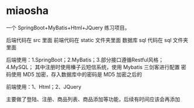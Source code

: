 # miaosha
一个 SpringBoot+MyBatis+Html+JQuery 练习项目。

后端代码在 src 里面
前端代码在 static 文件夹里面
数据库 sql 代码在 sql 文件夹里面


后端使用：1.SpringBoot；2.MyBatis；3.部分接口遵循Restful风格；4.MySQL；
其中注册时使用榛子云短信系统，使用 Mybatis 三剑客进行配置
密码使用 MD5 加密，存入数据库中的密码是 MD5 加密之后的

前端使用：1、Html；2、JQuery


主要做了登陆、注册、商品列表、商品添加等功能，后续有时间应该会再添加


